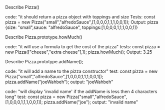 Describe Pizza()
<!-- 
4 size
4 sauce
10 toppings -->

code: "it should return a pizza object with toppings and size
Tests: const pizza = new Pizza("small","alfredoSauce",[1,0,0,0,1,1,1,0,0,1]);
Output: pizza {size: "small",sauce: "alfredoSauce", toppings:[1,0,0,0,1,1,1,0,0,1]}


Describe Pizza.prototype.howMuch()

code: "it will use a formula to get the cost of the pizza"
tests:  const pizza = new Pizza(["cheese","extra cheese"],1);
        pizza.howMuch();
Output: 3.25

Describe Pizza.prototype.addName();

code: "it will add a name to the pizza constructor"
test:   const pizza = new Pizza("small","alfredoSauce",[1,0,0,0,1,1,1,0,0,1]);
        pizza.addName("joeWahbeh");
output: "joeWahbeh"

code: "will display 'invalid name' if the addName is less then 4 characters long"
test:   const pizza = new Pizza("small","alfredoSauce",[1,0,0,0,1,1,1,0,0,1]);
        pizza.addName("joe");
output: "invalid name"